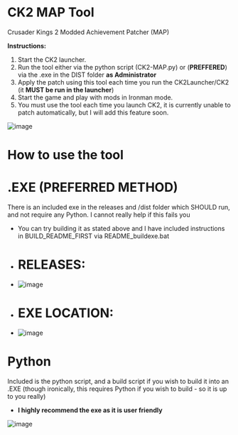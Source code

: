 # CK2 MAP Tool
 Crusader Kings 2 Modded Achievement Patcher (MAP)

 **Instructions:**
1. Start the CK2 launcher.
2. Run the tool either via the python script (CK2-MAP.py) or (**PREFFERED**) via the .exe in the DIST folder **as Administrator**
3. Apply the patch using this tool each time you run the CK2Launcher/CK2 (it **MUST be run in the launcher**)
4. Start the game and play with mods in Ironman mode.
5. You must use the tool each time you launch CK2, it is currently unable to patch automatically, but I will add this feature soon.

![image](https://github.com/user-attachments/assets/7f32c04c-4250-46e5-9def-8b8ed1631ea0)

# How to use the tool

# .EXE (**PREFERRED METHOD**)

There is an included exe in the releases and /dist folder which SHOULD run, and not require any Python. I cannot really help if this fails you
- You can try building it as stated above and I have included instructions in BUILD_README_FIRST via README_buildexe.bat
- # RELEASES:
- ![image](https://github.com/user-attachments/assets/38127a9e-fa72-4555-ab60-aef63b5039b0)
- # EXE LOCATION:
- ![image](https://github.com/user-attachments/assets/719fea74-2d6c-494f-bced-67ebbcc9fbe1)


# Python

Included is the python script, and a build script if you wish to build it into an .EXE (though ironically, this requires Python if you wish to build - so it is up to you really)
- **I highly recommend the exe as it is user friendly**

![image](https://github.com/user-attachments/assets/9edc9c69-a67e-46b2-a6dc-0c0457cda087)
